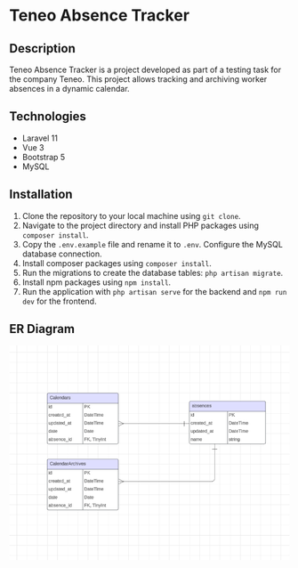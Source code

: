 # Teneo Absence Tracker

## Description

Teneo Absence Tracker is a project developed as part of a testing task for the company Teneo. This project allows tracking and archiving worker absences in a dynamic calendar.

## Technologies

- Laravel 11
- Vue 3
- Bootstrap 5
- MySQL

## Installation

1. Clone the repository to your local machine using `git clone`.
2. Navigate to the project directory and install PHP packages using `composer install`.
3. Copy the `.env.example` file and rename it to `.env`. Configure the MySQL database connection.
4. Install composer packages using `composer install`.
5. Run the migrations to create the database tables: `php artisan migrate`.
6. Install npm packages using `npm install`.
7. Run the application with `php artisan serve` for the backend and `npm run dev` for the frontend.

## ER Diagram


![ER Diagram](./erdiagram.png)
